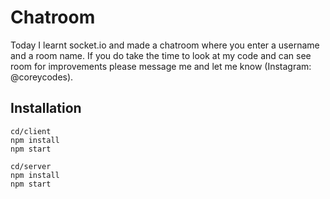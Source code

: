# Chatroom

Today I learnt socket.io and made a chatroom where you enter a username and a room name. If you do take the time to look at my code and can see room for improvements please message me and let me know (Instagram: @coreycodes).

## Installation

```
cd/client
npm install
npm start
```

```
cd/server
npm install
npm start
```
